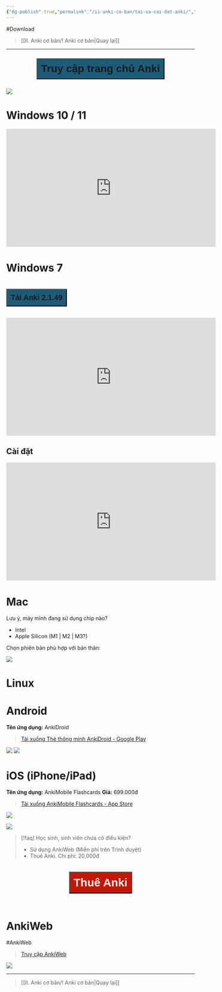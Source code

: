 ```yaml
---
{"dg-publish":true,"permalink":"/ii-anki-co-ban/tai-va-cai-dat-anki/","noteIcon":""}
---
```


#Download 

> [[II. Anki cơ bản/! Anki cơ bản\|Quay lại]]
___

<div style="display: flex; justify-content: center; cursor: pointer;">
<a href="https://apps.ankiweb.net/" target="_blank">
<button style=" font-size: 28px; padding: 10px; height: fit-content; margin: 10px; background: #1D5B79; font-weight: 600; color: var(--text-on-accent); "> Truy cập trang chủ Anki </button> 
</a>
</div>

![](https://i.imgur.com/EBuRUzM.gif)

# Windows 10 / 11

<iframe width="560" height="315" src="https://www.youtube.com/embed/Bo7ymlZGSqg" title="YouTube video player" frameborder="0" allow="accelerometer; autoplay; clipboard-write; encrypted-media; gyroscope; picture-in-picture; web-share" allowfullscreen></iframe>

# Windows 7

<div style="display: flex; justify-content: left; cursor: pointer;">
<a href="https://apps.ankiweb.net/downloads/archive/anki-2.1.49-windows.exe" target="_blank">
<button style=" font-size: 20px; padding: 10px; height: fit-content; margin-bottom: 30px; margin-top: 20px; background: #1D5B79; font-weight: 600; color: var(--text-on-accent); "> Tải Anki 2.1.49 </button> 
</a>
</div>


<iframe width="560" height="315" src="https://www.youtube.com/embed/9zCBoei2uRc" title="YouTube video player" frameborder="0" allow="accelerometer; autoplay; clipboard-write; encrypted-media; gyroscope; picture-in-picture; web-share" allowfullscreen></iframe>

## Cài đặt

<iframe width="560" height="315" src="https://www.youtube.com/embed/nd4yVlYbzkU" title="YouTube video player" frameborder="0" allow="accelerometer; autoplay; clipboard-write; encrypted-media; gyroscope; picture-in-picture; web-share" allowfullscreen></iframe>

# Mac
Lưu ý, máy mình đang sử dụng chip nào?
- Intel
- Apple Silicon (M1 | M2 | M3?)

Chọn phiên bản phù hợp với bản thân:

![](https://i.imgur.com/aFnYmow.png)

# Linux


# Android

**Tên ứng dụng:** AnkiDroid

> [Tải xuống Thẻ thông minh AnkiDroid - Google Play](https://play.google.com/store/apps/details?id=com.ichi2.anki)

![](https://i.imgur.com/aVI0hyE.png)
![](https://i.imgur.com/fQgfYZd.png)


# iOS (iPhone/iPad)

**Tên ứng dụng:** AnkiMobile Flashcards
**Giá:** 699.000đ

> [Tải xuống AnkiMobile Flashcards - App Store](https://apps.apple.com/vn/app/ankimobile-flashcards/id373493387)

![](https://i.imgur.com/znIMJZE.png)

![](https://i.imgur.com/rSm5ra8.png)


> [!faq] Học sinh, sinh viên chưa có điều kiện?
>- Sử dụng AnkiWeb (Miễn phí trên Trình duyệt)
>- Thuê Anki. 
>  Chi phí: 20,000đ

<div style="display: flex; justify-content: center; cursor: pointer;">
<a href="https://apps.ankiweb.net/downloads/archive/anki-2.1.49-windows.exe" target="_blank">
<button style=" font-size: 30px; padding: 10px; height: fit-content; margin-bottom: 30px; margin-top: 20px; background: #C51605; font-weight: 600; color: white; "> Thuê Anki </button> 
</a>
</div>

# AnkiWeb 
#AnkiWeb 

> [Truy cập AnkiWeb](https://ankiweb.net/about)

![](https://i.imgur.com/TcSTosj.png)

___
> [[II. Anki cơ bản/! Anki cơ bản\|Quay lại]]